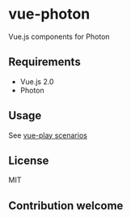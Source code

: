# vue-photon
Vue.js components for Photon

## Requirements
* Vue.js 2.0
* Photon

## Usage
See [vue-play scenarios](./play)

## License
MIT

## Contribution welcome
